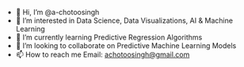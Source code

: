 - 👋 Hi, I’m @a-chotoosingh
- 👀 I’m interested in Data Science, Data Visualizations, AI & Machine Learning
- 🌱 I’m currently learning Predictive Regression Algorithms
- 💞️ I’m looking to collaborate on Predictive Machine Learning Models
- 📫 How to reach me Email: achotoosingh@gmail.com

<!---
a-chotoosingh/a-chotoosingh is a ✨ special ✨ repository because its `README.md` (this file) appears on your GitHub profile.
You can click the Preview link to take a look at your changes.
--->
